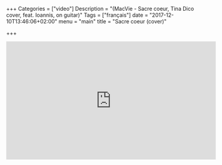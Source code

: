 +++
Categories = ["video"]
Description = "(MacVie - Sacre coeur, Tina Dico cover, feat. Ioannis, on guitar)"
Tags = ["français"]
date = "2017-12-10T13:46:06+02:00"
menu = "main"
title = "Sacre coeur (cover)"

+++


<iframe width="560" height="315" src="https://youtu.be/Jq-Hsg07E5Q" frameborder="0" allowfullscreen></iframe>



